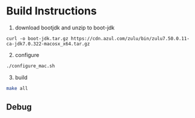 # Build Instructions

1. download bootjdk and unzip to boot-jdk

```
curl -o boot-jdk.tar.gz https://cdn.azul.com/zulu/bin/zulu7.50.0.11-ca-jdk7.0.322-macosx_x64.tar.gz
```

2. configure

```sh
./configure_mac.sh
```

3. build

```sh
make all
```


## Debug


